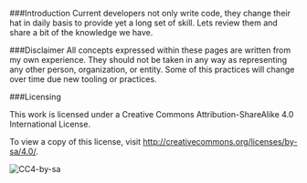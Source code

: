 ###Introduction
Current developers not only write code, they change their hat in daily basis to provide yet a long set of skill. Lets review them and share a bit of the knowledge we have.

###Disclaimer
All concepts expressed within these pages are written from my own experience. They should not be taken in any way as representing any other person, organization, or entity. Some of this practices will change over time due new tooling or practices.

###Licensing

This work is licensed under a Creative Commons Attribution-ShareAlike 4.0 International License.

To view a copy of this license, visit http://creativecommons.org/licenses/by-sa/4.0/.

![CC4-by-sa](https://i.creativecommons.org/l/by-sa/4.0/88x31.png)